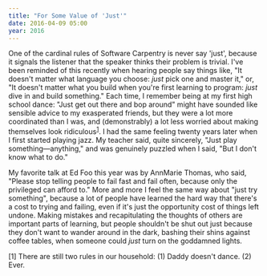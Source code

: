 ```yaml
---
title: "For Some Value of 'Just'"
date: 2016-04-09 05:00
year: 2016
---
```

<p>
  One of the cardinal rules of Software Carpentry is
  never say 'just',
  because it signals the listener that the speaker thinks their problem is trivial.
  I've been reminded of this recently when hearing people say things like,
  "It doesn't matter what language you choose: <em>just</em> pick one and master it,"
  or,
  "It doesn't matter what you build when you're first learning to program: <em>just</em> dive in and build something."
  Each time,
  I remember being at my first high school dance:
  "Just get out there and bop around" might have sounded like sensible advice to my exasperated friends,
  but they were a lot more coordinated than I was,
  and (demonstrably) a lot less worried about making themselves look ridiculous<sup><a href="#1">1</a></sup>.
  I had the same feeling twenty years later when I first started playing jazz.
  My teacher said, quite sincerely, "Just play something&mdash;anything,"
  and was genuinely puzzled when I said, "But I don't know what to do."
</p>
<p>
  My favorite talk at Ed Foo this year was by AnnMarie Thomas,
  who said, "Please stop telling people to fail fast and fail often, because only the privileged can afford to."
  More and more I feel the same way about "just try something",
  because a lot of people have learned the hard way that there's a cost to trying and failing,
  even if it's just the opportunity cost of things left undone.
  Making mistakes and
  recapitulating the thoughts of others
  are important parts of learning,
  but people shouldn't be shut out just because
  they don't want to wander around in the dark,
  bashing their shins against coffee tables,
  when someone could <em>just</em> turn on the goddamned lights.
</p>
<p id="1">
  [1] There are still two rules in our household: (1) Daddy doesn't dance. (2) Ever.
</p>
